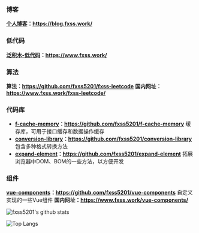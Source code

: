 ### 博客

**[个人博客](https://blog.fxss.work/)：<https://blog.fxss.work/>**

### 低代码

**[泛积木-低代码](https://www.fxss.work/)：<https://www.fxss.work/>**

### 算法

**算法：<https://github.com/fxss5201/fxss-leetcode>** **国内网址：<https://www.fxss.work/fxss-leetcode/>**

### 代码库

- **[f-cache-memory](https://github.com/fxss5201/f-cache-memory)：<https://github.com/fxss5201/f-cache-memory>** 缓存库，可用于接口缓存和数据操作缓存
- **[conversion-library](https://github.com/fxss5201/conversion-library)：<https://github.com/fxss5201/conversion-library>** 包含多种格式转换方法
- **[expand-element](https://github.com/fxss5201/expand-element)：<https://github.com/fxss5201/expand-element>** 拓展浏览器中DOM、BOM的一些方法，以方便开发

### 组件

**[vue-components](https://github.com/fxss5201/vue-components)：<https://github.com/fxss5201/vue-components>** 自定义实现的一些Vue组件 **国内网址：<https://www.fxss.work/vue-components/>**

![fxss5201's github stats](https://github-readme-stats.vercel.app/api?username=fxss5201&show_icons=true&include_all_commits=true)

![Top Langs](https://github-readme-stats.vercel.app/api/top-langs/?username=fxss5201&layout=compact)
